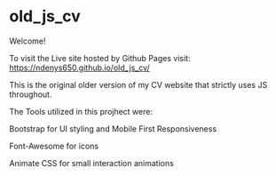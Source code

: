 # old_js_cv

Welcome!

To visit the Live site hosted by Github Pages visit: https://ndenys650.github.io/old_js_cv/

This is the original older version of my CV website that strictly uses JS throughout.

The Tools utilized in this projhect were:

Bootstrap for UI styling and Mobile First Responsiveness

Font-Awesome for icons

Animate CSS for small interaction animations
